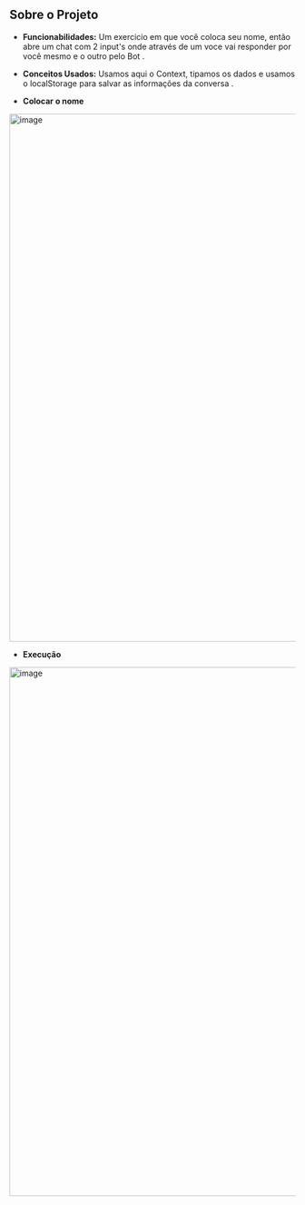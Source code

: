 ## Sobre o Projeto

- **Funcionabilidades:** Um exercicio em que você coloca seu nome, então abre um chat com 2 input's onde através de um voce vai responder por você mesmo e o outro pelo Bot .

- **Conceitos Usados:** Usamos aqui o Context, tipamos os dados e usamos o localStorage para salvar as informações da conversa .

- **Colocar o nome**
<img width="1856" height="930" alt="image" src="https://github.com/user-attachments/assets/353c84ff-2eb3-44e3-82bb-18c2a0eb06ff" />

- **Execução**
<img width="1863" height="932" alt="image" src="https://github.com/user-attachments/assets/bc4ccd0f-6ba5-4b6a-8d96-1a84f0211ea1" />
